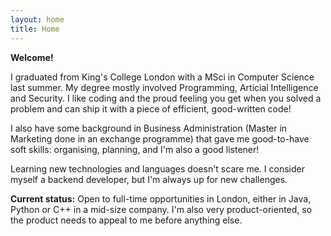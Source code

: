 ```yaml
---
layout: home
title: Home
---
```


**Welcome!**

I graduated from King's College London with a MSci in Computer Science last summer. My degree mostly involved Programming, Articial Intelligence and Security. I like coding and the proud feeling you get when you solved a problem and can ship it with a piece of efficient, good-written code!

I also have some background in Business Administration (Master in Marketing done in an exchange programme) that gave me good-to-have soft skills: organising, planning, and I'm also a good listener!

Learning new technologies and languages doesn't scare me. I consider myself a backend developer, but I'm always up for new challenges.

**Current status:** Open to full-time opportunities in London, either in Java, Python or C++ in a mid-size company. I'm also very product-oriented, so the product needs to appeal to me before anything else.
